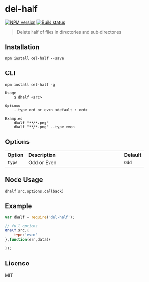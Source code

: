 # del-half

[![NPM version][npm-image]][npm-url]
[![Build status][travis-image]][travis-url]
<!-- [![Test coverage][coveralls-image]][coveralls-url] -->

> Delete half of files in directories and sub-directories

## Installation

```
npm install del-half --save
```

## CLI

```
npm install del-half -g
```

```
Usage
	$ dhalf <src>

Options
	--type odd or even <default : odd>

Examples
	dhalf "**/*.png"
	dhalf "**/*.png" --type even
```

## Options

<table>
<tr>
<td><strong>Option</strong></td>
<td width="300"><strong>Description</strong></td>
<td><strong>Default</strong></td>
</tr>
<tr>
<td><code>type</code></td>
<td>Odd or Even</td>
<td><code>Odd</code></td>
</tr>
<tr>
</table>

## Node Usage

```
dhalf(src,options,callback)
```

## Example 

```javascript
var dhalf = require('del-half');

// full options 
dhalf(src,{
	type:'even'
},function(err,data){

});
```

## License

MIT

[npm-image]: https://img.shields.io/npm/v/del-half.svg?style=flat-square
[npm-url]: https://npmjs.org/package/del-half
[travis-image]: https://img.shields.io/travis/webcaetano/del-half.svg?style=flat-square
[travis-url]: https://travis-ci.org/webcaetano/del-half
